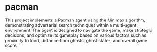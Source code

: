 # pacman
This project implements a Pacman agent using the Minimax algorithm, demonstrating adversarial search techniques within a multi-agent environment. The agent is designed to navigate the game, make strategic decisions, and optimize its gameplay based on various factors such as proximity to food, distance from ghosts, ghost states, and overall game score.

